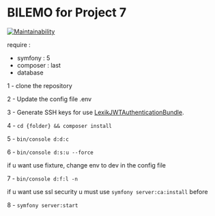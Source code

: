 # BILEMO for Project 7
[![Maintainability](https://api.codeclimate.com/v1/badges/2e8df1477d4674700339/maintainability)](https://codeclimate.com/github/CrabThug/bilemo/maintainability)

require :
 * symfony : 5
 * composer : last
 * database


1 - clone the repository

2 - Update the config file .env

3 - Generate SSH keys for use [LexikJWTAuthenticationBundle](https://github.com/lexik/LexikJWTAuthenticationBundle/blob/master/Resources/doc/index.md#generate-the-ssh-keys).

4 - `cd {folder} && composer install`

5 - `bin/console d:d:c`

6 - `bin/console d:s:u --force`

if u want use fixture, change env to dev in the config file

7 - `bin/console d:f:l -n`

if u want use ssl security u must use `symfony server:ca:install` before

8 - `symfony server:start`
